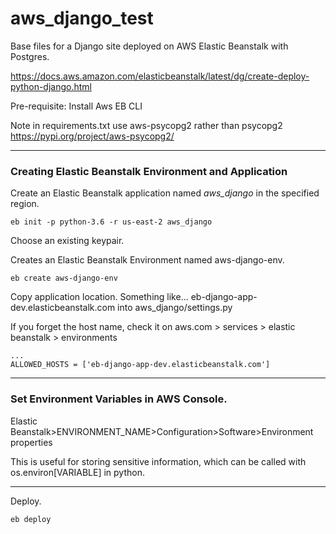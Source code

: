 # aws_django_test

Base files for a Django site deployed on AWS Elastic Beanstalk with Postgres.

https://docs.aws.amazon.com/elasticbeanstalk/latest/dg/create-deploy-python-django.html

Pre-requisite: Install Aws EB CLI

Note in requirements.txt use aws-psycopg2 rather than psycopg2
https://pypi.org/project/aws-psycopg2/

- - -
### Creating Elastic Beanstalk Environment and Application

Create an Elastic Beanstalk application named *aws_django* in the specified region.

```
eb init -p python-3.6 -r us-east-2 aws_django
```
Choose an existing keypair.

Creates an Elastic Beanstalk Environment named aws-django-env.
```
eb create aws-django-env
```

Copy application location. Something like... eb-django-app-dev.elasticbeanstalk.com into aws_django/settings.py

If you forget the host name, check it on aws.com > services > elastic beanstalk > environments
```
...
ALLOWED_HOSTS = ['eb-django-app-dev.elasticbeanstalk.com']

```
- - -
### Set Environment Variables in AWS Console.

Elastic Beanstalk>ENVIRONMENT_NAME>Configuration>Software>Environment properties

This is useful for storing sensitive information, which can be called with os.environ[VARIABLE] in python.

- - -
Deploy.
```
eb deploy
```

